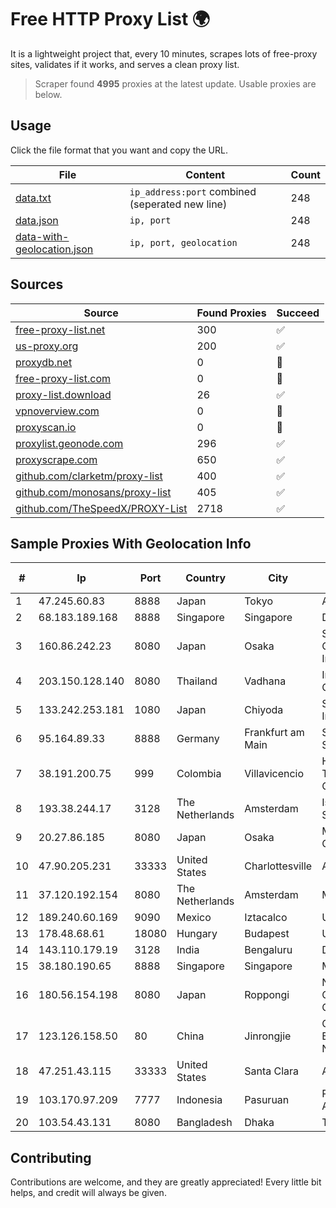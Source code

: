 
# Free HTTP Proxy List 🌍

It is a lightweight project that, every 10 minutes, scrapes lots of free-proxy sites, validates if it works, and serves a clean proxy list.


> Scraper found **4995** proxies at the latest update. Usable proxies are below.

## Usage

Click the file format that you want and copy the URL.


|File|Content|Count|
|----|-------|-----|
|[data.txt](https://raw.githubusercontent.com/themiralay/Proxy-List-World/master/data.txt)|`ip_address:port` combined (seperated new line)|248|
|[data.json](https://raw.githubusercontent.com/themiralay/Proxy-List-World/master/data.json)|`ip, port`|248|
|[data-with-geolocation.json](https://raw.githubusercontent.com/themiralay/Proxy-List-World/master/data-with-geolocation.json)|`ip, port, geolocation`|248|

## Sources

|Source|Found Proxies|Succeed|
|------|-------------|-------|
|[free-proxy-list.net](https://free-proxy-list.net)|300|✅|
|[us-proxy.org](https://www.us-proxy.org)|200|✅|
|[proxydb.net](http://proxydb.net)|0|🚫|
|[free-proxy-list.com](https://free-proxy-list.com/?page=&port=&type%5B%5D=http&type%5B%5D=https&up_time=0&search=Search)|0|🚫|
|[proxy-list.download](https://www.proxy-list.download/HTTP)|26|✅|
|[vpnoverview.com](https://vpnoverview.com/privacy/anonymous-browsing/free-proxy-servers)|0|🚫|
|[proxyscan.io](https://www.proxyscan.io)|0|🚫|
|[proxylist.geonode.com](https://proxylist.geonode.com/api/proxy-list?limit=300&page=1&sort_by=lastChecked&sort_type=desc&protocols=http,https)|296|✅|
|[proxyscrape.com](https://api.proxyscrape.com/v2/?request=displayproxies&protocol=http&timeout=10000&country=all&ssl=all&anonymity=all)|650|✅|
|[github.com/clarketm/proxy-list](https://raw.githubusercontent.com/clarketm/proxy-list/master/proxy-list-raw.txt)|400|✅|
|[github.com/monosans/proxy-list](https://raw.githubusercontent.com/monosans/proxy-list/main/proxies/http.txt)|405|✅|
|[github.com/TheSpeedX/PROXY-List](https://raw.githubusercontent.com/TheSpeedX/PROXY-List/master/http.txt)|2718|✅|


## Sample Proxies With Geolocation Info

|#|Ip|Port|Country|City|Internet Service Provider|
|-|--|----|-------|----|-------------------------|
|1|47.245.60.83|8888|Japan|Tokyo|Alibaba Cloud LLC|
|2|68.183.189.168|8888|Singapore|Singapore|DigitalOcean, LLC|
|3|160.86.242.23|8080|Japan|Osaka|Sony Network Communications Inc|
|4|203.150.128.140|8080|Thailand|Vadhana|Internet Thailand Company Ltd|
|5|133.242.253.181|1080|Japan|Chiyoda|SAKURA Internet Inc.|
|6|95.164.89.33|8888|Germany|Frankfurt am Main|Stark Industries Solutions LTD|
|7|38.191.200.75|999|Colombia|Villavicencio|Hola Telecomunicacines Colombia S.A.S|
|8|193.38.244.17|3128|The Netherlands|Amsterdam|Istqrar for Servers Services Ltd|
|9|20.27.86.185|8080|Japan|Osaka|Microsoft Corporation|
|10|47.90.205.231|33333|United States|Charlottesville|Alibaba.com LLC|
|11|37.120.192.154|8080|The Netherlands|Amsterdam|M247 Europe SRL|
|12|189.240.60.169|9090|Mexico|Iztacalco|Uninet S.A. de C.V.|
|13|178.48.68.61|18080|Hungary|Budapest|UPC|
|14|143.110.179.19|3128|India|Bengaluru|DigitalOcean, LLC|
|15|38.180.190.65|8888|Singapore|Singapore|M247 Europe SRL|
|16|180.56.154.198|8080|Japan|Roppongi|NTT Communications Corporation|
|17|123.126.158.50|80|China|Jinrongjie|China Unicom Beijing Province Network|
|18|47.251.43.115|33333|United States|Santa Clara|Alibaba Cloud LLC|
|19|103.170.97.209|7777|Indonesia|Pasuruan|PT Global Data Akses Persada|
|20|103.54.43.131|8080|Bangladesh|Dhaka|THE NET HEADS|



## Contributing

Contributions are welcome, and they are greatly appreciated! Every
little bit helps, and credit will always be given.

